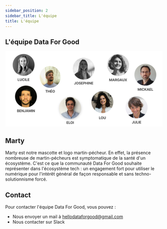 ```yaml
---
sidebar_position: 2
sidebar_title: L'équipe
title: L'équipe
---
```


## L'équipe Data For Good
![](./img/team.png)

## Marty
Marty est notre mascotte et logo martin-pécheur. En effet, la présence nombreuse de martin-pécheurs est symptomatique de la santé d'un écosystème. C'est ce que la communauté Data For Good souhaite représenter dans l'écosystème tech : un engagement fort pour utiliser le numérique pour l'intérêt général de façon responsable et sans techno-solutionnisme forcé.

## Contact
Pour contacter l'équipe Data For Good, vous pouvez : 
- Nous envoyer un mail à hellodataforgood@gmail.com
- Nous contacter sur Slack